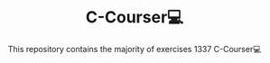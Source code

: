 <h1 align="center">C-Courser💻</h1> 

<p align="center">This repository contains the majority of exercises 1337 C-Courser💻</p>